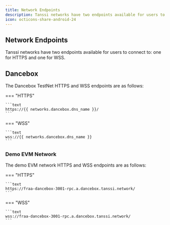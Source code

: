 ```yaml
---
title: Network Endpoints
description: Tanssi networks have two endpoints available for users to connect to, one for HTTPS and one for WSS. This page has the RPC endpoints you need to get started.
icon: octicons-share-android-24
---
```


## Network Endpoints

Tanssi networks have two endpoints available for users to connect to: one for HTTPS and one for WSS.

## Dancebox

The Dancebox TestNet HTTPS and WSS endpoints are as follows:

=== "HTTPS"

    ```text
    https://{{ networks.dancebox.dns_name }}/
    ```

=== "WSS"

    ```text
    wss://{{ networks.dancebox.dns_name }}
    ```

### Demo EVM Network

The demo EVM network HTTPS and WSS endpoints are as follows:

=== "HTTPS"

    ```text
    https://fraa-dancebox-3001-rpc.a.dancebox.tanssi.network/
    ```

=== "WSS"

    ```text
    wss://fraa-dancebox-3001-rpc.a.dancebox.tanssi.network/
    ```